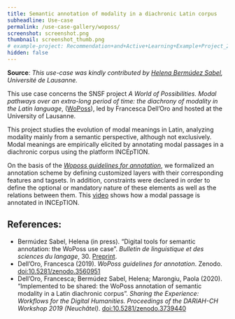 ```yaml
---
title: Semantic annotation of modality in a diachronic Latin corpus
subheadline: Use-case
permalink: /use-case-gallery/woposs/
screenshot: screenshot.png
thumbnail: screenshot_thumb.png
# example-project: Recommendation+and+Active+Learning+Example+Project_2018-07-05_1103.zip
hidden: false
---
```


**Source**: *This use-case was kindly contributed by [Helena Bermúdez Sabel](https://applicationspub.unil.ch/interpub/noauth/php/Un/UnPers.php?PerNum=1216456&LanCode=8), Université de Lausanne.*

This use case concerns the SNSF project _A World of Possibilities. Modal pathways over an extra-long period of time: the diachrony of modality in the Latin language_, ([WoPoss](http://woposs.unil.ch/)), led by Francesca Dell’Oro and hosted at the University of Lausanne.

This project studies the evolution of modal meanings in Latin, analyzing modality mainly from a semantic perspective, although not exclusively. Modal meanings are empirically elicited by annotating modal passages in a diachronic corpus using the platform INCEpTION.

On the basis of the _[Woposs guidelines for annotation](https://zenodo.org/record/3560951)_, we formalized an annotation scheme by defining customized layers with their corresponding features and tagsets. In addition, constraints were declared in order to define the optional or mandatory nature of these elements as well as the relations between them. This [video](http://woposs.unil.ch/tutorial.php) shows how a modal passage is annotated in INCEpTION.

## References:

* Bermúdez Sabel, Helena (in press). “Digital tools for semantic annotation: the WoPoss use case”. _Bulletin de linguistique et des sciences du langage_, 30. [Preprint](https://zenodo.org/record/3572410).
* Dell’Oro, Francesca (2019). _WoPoss guidelines for annotation_. Zenodo. [doi:10.5281/zenodo.3560951](https://doi.org/10.5281/zenodo.3560951)
* Dell’Oro, Francesca; Bermúdez Sabel, Helena; Marongiu, Paola (2020). “Implemented to be shared: the WoPoss annotation of semantic modality in a Latin diachronic corpus”. _Sharing the Experience: Workflows for the Digital Humanities. Proceedings of the DARIAH-CH Workshop 2019 (Neuchâtel)_. [doi:10.5281/zenodo.3739440](http://doi.org/10.5281/zenodo.3739440) 


